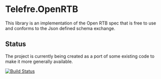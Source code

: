# Telefre.OpenRTB
This library is an implementation of the Open RTB spec that is free to use and conforms to the Json defined schema exchange.

## Status
The project is currently being created as a port of some existing code to make it more generally available.

[![Build Status](https://travis-ci.org/telefrek/openrtb.svg?branch=master)](https://travis-ci.org/telefrek/openrtb)
